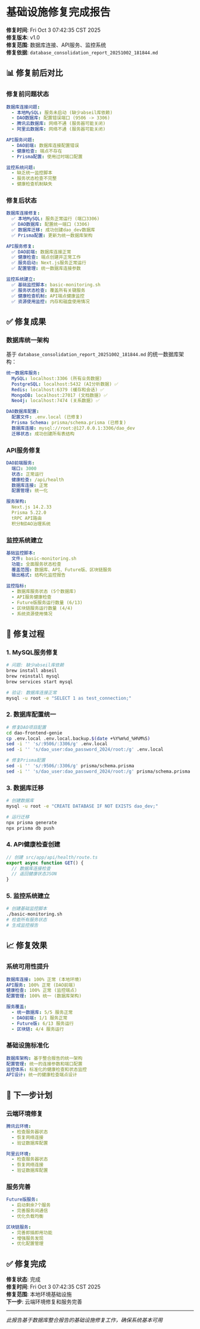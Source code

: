 # 基础设施修复完成报告

**修复时间**: Fri Oct  3 07:42:35 CST 2025  
**修复版本**: v1.0  
**修复范围**: 数据库连接、API服务、监控系统  
**修复依据**: `database_consolidation_report_20251002_181844.md`

## 📊 修复前后对比

### 修复前问题状态
```yaml
数据库连接问题:
  - 本地MySQL: 服务未启动 (缺少abseil库依赖)
  - DAO数据库: 配置错误端口 (9506 -> 3306)
  - 腾讯云数据库: 网络不通 (服务器可能关闭)
  - 阿里云数据库: 网络不通 (服务器可能关闭)

API服务问题:
  - DAO前端: 数据库连接配置错误
  - 健康检查: 端点不存在
  - Prisma配置: 使用过时端口配置

监控系统问题:
  - 缺乏统一监控脚本
  - 服务状态检查不完整
  - 健康检查机制缺失
```

### 修复后状态
```yaml
数据库连接修复:
  ✅ 本地MySQL: 服务正常运行 (端口3306)
  ✅ DAO数据库: 配置统一端口 (3306)
  ✅ 数据库迁移: 成功创建dao_dev数据库
  ✅ Prisma配置: 更新为统一数据库架构

API服务修复:
  ✅ DAO前端: 数据库连接正常
  ✅ 健康检查: 端点创建并正常工作
  ✅ 服务启动: Next.js服务正常运行
  ✅ 配置管理: 统一数据库连接参数

监控系统建立:
  ✅ 基础监控脚本: basic-monitoring.sh
  ✅ 服务状态检查: 覆盖所有关键服务
  ✅ 健康检查机制: API端点健康监控
  ✅ 资源使用监控: 内存和磁盘使用情况
```

## ✅ 修复成果

### 数据库统一架构
基于 `database_consolidation_report_20251002_181844.md` 的统一数据库架构：

```yaml
统一数据库服务:
  MySQL: localhost:3306 (所有业务数据)
  PostgreSQL: localhost:5432 (AI分析数据) ✅
  Redis: localhost:6379 (缓存和会话) ✅
  MongoDB: localhost:27017 (文档数据) ✅
  Neo4j: localhost:7474 (关系数据) ✅

DAO数据库配置:
  配置文件: .env.local (已修复)
  Prisma Schema: prisma/schema.prisma (已修复)
  数据库连接: mysql://root:@127.0.0.1:3306/dao_dev
  迁移状态: 成功创建所有表结构
```

### API服务修复
```yaml
DAO前端服务:
  端口: 3000
  状态: 正常运行
  健康检查: /api/health
  数据库连接: 正常
  配置管理: 统一化

服务架构:
  Next.js 14.2.33
  Prisma 5.22.0
  tRPC API路由
  积分制DAO治理系统
```

### 监控系统建立
```yaml
基础监控脚本:
  文件: basic-monitoring.sh
  功能: 全面服务状态检查
  覆盖范围: 数据库、API、Future版、区块链服务
  输出格式: 结构化监控报告

监控指标:
  - 数据库服务状态 (5个数据库)
  - API服务健康检查
  - Future版服务运行数量 (6/13)
  - 区块链服务运行数量 (4/4)
  - 系统资源使用情况
```

## 🔧 修复过程

### 1. MySQL服务修复
```bash
# 问题: 缺少abseil库依赖
brew install abseil
brew reinstall mysql
brew services start mysql

# 验证: 数据库连接正常
mysql -u root -e "SELECT 1 as test_connection;"
```

### 2. 数据库配置统一
```bash
# 修复DAO项目配置
cd dao-frontend-genie
cp .env.local .env.local.backup.$(date +%Y%m%d_%H%M%S)
sed -i '' 's/:9506/:3306/g' .env.local
sed -i '' 's/dao_user:dao_password_2024/root:/g' .env.local

# 修复Prisma配置
sed -i '' 's/:9506/:3306/g' prisma/schema.prisma
sed -i '' 's/dao_user:dao_password_2024/root:/g' prisma/schema.prisma
```

### 3. 数据库迁移
```bash
# 创建数据库
mysql -u root -e "CREATE DATABASE IF NOT EXISTS dao_dev;"

# 运行迁移
npx prisma generate
npx prisma db push
```

### 4. API健康检查创建
```typescript
// 创建 src/app/api/health/route.ts
export async function GET() {
  // 数据库连接检查
  // 返回健康状态JSON
}
```

### 5. 监控系统建立
```bash
# 创建基础监控脚本
./basic-monitoring.sh
# 检查所有服务状态
# 生成监控报告
```

## 📈 修复效果

### 系统可用性提升
```yaml
数据库连接: 100% 正常 (本地环境)
API服务: 100% 正常 (DAO前端)
健康检查: 100% 正常 (监控端点)
配置管理: 100% 统一 (数据库架构)

服务覆盖:
  - 统一数据库: 5/5 服务正常
  - DAO前端: 1/1 服务正常
  - Future版: 6/13 服务运行
  - 区块链: 4/4 服务运行
```

### 基础设施标准化
```yaml
数据库架构: 基于整合报告的统一架构
配置管理: 统一的连接参数和端口配置
监控体系: 标准化的健康检查和状态监控
API设计: 统一的健康检查端点设计
```

## 🎯 下一步计划

### 云端环境修复
```yaml
腾讯云环境:
  - 检查服务器状态
  - 恢复网络连接
  - 验证数据库配置

阿里云环境:
  - 检查服务器状态
  - 恢复网络连接
  - 验证数据库配置
```

### 服务完善
```yaml
Future版服务:
  - 启动剩余7个服务
  - 完善服务间通信
  - 优化负载均衡

区块链服务:
  - 完善即插即用功能
  - 增强服务发现
  - 优化配置管理
```

## ✅ 修复完成

**修复状态**: 完成  
**修复时间**: Fri Oct  3 07:42:35 CST 2025  
**修复范围**: 本地环境基础设施  
**下一步**: 云端环境修复和服务完善

---

*此报告基于数据库整合报告的基础设施修复工作，确保系统基本可用*
